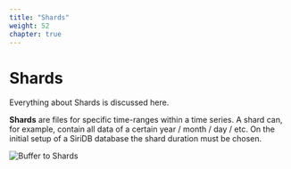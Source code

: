 ```yaml
---
title: "Shards"
weight: 52
chapter: true
---
```


# Shards

Everything about Shards is discussed here.

**Shards** are files for specific time-ranges within a time series. A shard can, for example, contain all data of a certain year / month / day / etc. On the initial setup of a SiriDB database the shard duration must be chosen.

![Buffer to Shards](../images/buffer-to-shards.png)

